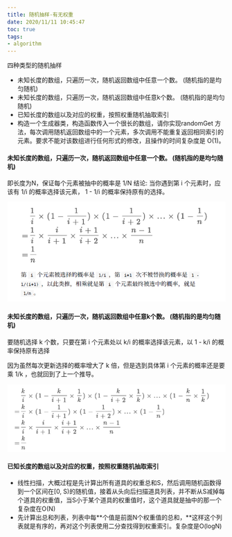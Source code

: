 ```yaml
---
title: 随机抽样-有无权重
date: 2020/11/11 10:45:47
toc: true
tags:
- algorithm
---
```


四种类型的随机抽样

* 未知长度的数组，只遍历一次，随机返回数组中任意一个数。 (随机指的是均匀随机)
* 未知长度的数组，只遍历一次，随机返回数组中任意k个数。 (随机指的是均匀随机)
* 已知长度的数组以及对应的权重，按照权重随机抽取索引
* 构造一个生成器类，构造函数传⼊⼀个很⻓的数组，请你实现randomGet ⽅法，每次调⽤随机返回数组中的⼀个元素，多次调⽤不能重复返回相同索引的元素。要求不能对该数组进⾏任何形式的修改，且操作的时间复杂度是 O(1)。


#### 未知长度的数组，只遍历一次，随机返回数组中任意一个数。 (随机指的是均匀随机)
即长度为N，保证每个元素被抽中的概率是 1/N
结论:  当你遇到第 i 个元素时，应该有 1/i 的概率选择该元素， 1 - 1/i 的概率保持原有的选择。

![image-20201111105115299](随机抽样-有无权重/image-20201111105115299.png)

#### 未知长度的数组，只遍历一次，随机返回数组中任意k个数。 (随机指的是均匀随机)

要随机选择 k 个数，只要在第 i 个元素处以 k/i 的概率选择该元素，以 1 - k/i 的概率保持原有选择   

因为虽然每次更新选择的概率增⼤了 k 倍，但是选到具体第 i 个元素的概率还是要乘 1/k ，也就回到了上⼀个推导。

![image-20201111105306948](随机抽样-有无权重/image-20201111105306948.png)


#### 已知长度的数组以及对应的权重，按照权重随机抽取索引

* 线性扫描，大概过程是先计算出所有道具的权重总和S，然后调用随机函数得到一个区间在[0, S)的随机值，接着从头向后扫描道具列表，并不断从S减掉每个道具的权重值，当S小于某个道具的权重值时，这个道具就是抽中的那一个 复杂度在O(N)
* 先计算出总和列表，列表中每**个值是前面N个权重值的总和，**这样这个列表就是有序的，再对这个列表使用二分查找得到权重索引。复杂度是O(logN)